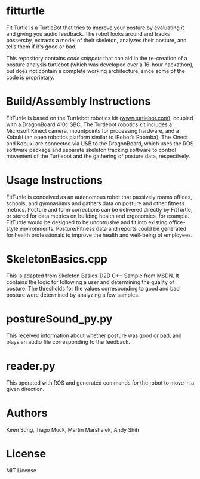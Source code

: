 # fitturtle

Fit Turtle is a TurtleBot that tries to improve your posture by evaluating it and giving you audio feedback. The robot looks around and tracks passersby, extracts a model of their skeleton, analyzes their posture, and tells them if it's good or bad.

This repository contains <i>code snippets</i> that can aid in the re-creation of a posture analysis turtlebot (which was developed over a 16-hour hackathon), but does not contain a complete working architecture, since some of the code is proprietary.

# Build/Assembly Instructions
 
FitTurtle is based on the Turtlebot robotics kit (www.turtlebot.com), coupled with a DragonBoard 410c SBC. The Turtlebot robotics kit includes a Microsoft Kinect camera, mountpoints for processing hardware, and a Kobuki (an open robotics platform similar to iRobot’s Roomba). The Kinect and Kobuki are connected via USB to the DragonBoard, which uses the ROS software package and separate skeleton tracking software to control movement of the Turtlebot and the gathering of posture data, respectively.
  
# Usage Instructions
	 
FitTurtle is conceived as an autonomous robot that passively roams offices, schools, and gymnasiums and gathers data on posture and other fitness metrics. Posture and form corrections can be delivered directly by FitTurtle, or stored for data metrics on building health and ergonomics, for example. FitTurtle would be designed to be unobtrusive and fit into existing office-style environments. Posture/Fitness data and reports could be generated for health professionals to improve the health and well-being of employees.
	  
# SkeletonBasics.cpp

This is adapted from Skeleton Basics-D2D C++ Sample from MSDN. It contains the logic for following a user and determining the quality of posture. The thresholds for the values corresponding to good and bad posture were determined by analyzing a few samples.

# postureSound_py.py

This received information about whether posture was good or bad, and plays an audio file corresponding to the feedback.

# reader.py

This operated with ROS and generated commands for the robot to move in a given direction.

# Authors
Keen Sung, Tiago Muck, Martin Marshalek, Andy Shih

# License

MIT License
